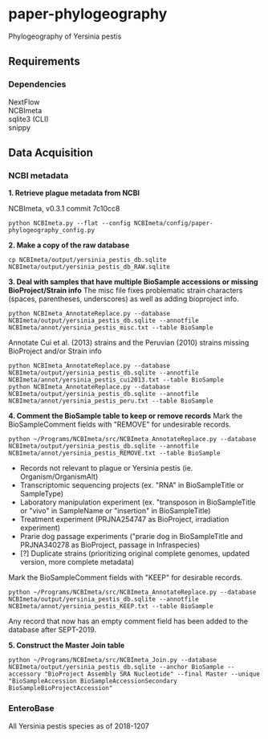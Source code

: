# paper-phylogeography
Phylogeography of Yersinia pestis

## Requirements

### Dependencies
NextFlow  
NCBImeta  
sqlite3 (CLI)  
snippy  

## Data Acquisition

### NCBI metadata
**1. Retrieve plague metadata from NCBI**

NCBImeta, v0.3.1 commit 7c10cc8
```
python NCBImeta.py --flat --config NCBImeta/config/paper-phylogeography_config.py

```

**2. Make a copy of the raw database**
```
cp NCBImeta/output/yersinia_pestis_db.sqlite NCBImeta/output/yersinia_pestis_db_RAW.sqlite
```

**3. Deal with samples that have multiple BioSample accessions or missing BioProject/Strain info**
The misc file fixes problematic strain characters (spaces, parentheses, underscores) as well as adding bioproject info.
```
python NCBImeta_AnnotateReplace.py --database NCBImeta/output/yersinia_pestis_db.sqlite --annotfile NCBImeta/annot/yersinia_pestis_misc.txt --table BioSample
```
Annotate Cui et al. (2013) strains and the Peruvian (2010) strains missing BioProject and/or Strain info
```
python NCBImeta_AnnotateReplace.py --database NCBImeta/output/yersinia_pestis_db.sqlite --annotfile NCBImeta/annot/yersinia_pestis_cui2013.txt --table BioSample
python NCBImeta_AnnotateReplace.py --database NCBImeta/output/yersinia_pestis_db.sqlite --annotfile NCBImeta/annot/yersinia_pestis_peru.txt --table BioSample

```

**4. Comment the BioSample table to keep or remove records**
Mark the BioSampleComment fields with "REMOVE" for undesirable records.

```
python ~/Programs/NCBImeta/src/NCBImeta_AnnotateReplace.py --database NCBImeta/output/yersinia_pestis_db.sqlite --annotfile NCBImeta/annot/yersinia_pestis_REMOVE.txt --table BioSample
```
- Records not relevant to plague or Yersinia pestis (ie. Organism/OrganismAlt)
- Transcriptomic sequencing projects (ex. "RNA" in BioSampleTitle or SampleType)
- Laboratory manipulation experiment (ex. "transposon in BioSampleTitle or "vivo" in SampleName or "insertion" in BioSampleTitle)
- Treatment experiment (PRJNA254747 as BioProject, irradiation experiment)
- Prarie dog passage experiments ("prarie dog in BioSampleTitle and PRJNA340278 as BioProject, passage in Infraspecies)
- [?] Duplicate strains (prioritizing original complete genomes, updated version, more complete metadata)

Mark the BioSampleComment fields with "KEEP" for desirable records.  
```
python ~/Programs/NCBImeta/src/NCBImeta_AnnotateReplace.py --database NCBImeta/output/yersinia_pestis_db.sqlite --annotfile NCBImeta/annot/yersinia_pestis_KEEP.txt --table BioSample
```

Any record that now has an empty comment field has been added to the database after SEPT-2019.  



**5. Construct the Master Join table**
```
python ~/Programs/NCBImeta/src/NCBImeta_Join.py --database NCBImeta/output/yersinia_pestis_db.sqlite --anchor BioSample --accessory "BioProject Assembly SRA Nucleotide" --final Master --unique "BioSampleAccession BioSampleAccessionSecondary BioSampleBioProjectAccession"
```



### EnteroBase
All Yersinia pestis species as of 2018-1207
